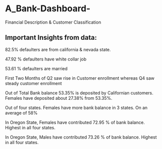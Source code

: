 # A_Bank-Dashboard-
Financial Description &amp; Customer Classification

## Important Insights from data:

82.5% defaulters are from california & nevada state.

47.92 % defaulters have white collar job 

53.61 % defaulters are married

First Two Months of Q2 saw rise in Customer enrollment whereas Q4 saw steady customer enrollment 

Out of  Total Bank balance 53.35% is deposited by Californian customers. Females have deposited about 27.38% from 53.35%. 

Out of four states. Females have more bank balance in 3 states. On an average of 58%

In Oregon State, Females have contributed 72.95 % of bank balance. Highest in all four states.

In Oregon State, Males have contributed 73.26 % of bank balance. Highest in all four states.
